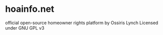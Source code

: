 # hoainfo.net
official open-source homeowner rights platform by Ossiris Lynch Licensed under GNU GPL v3
